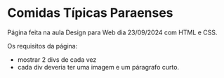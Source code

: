 # Comidas Típicas Paraenses
 Página feita na aula Design para Web dia 23/09/2024 com HTML e CSS.

 Os requisitos da página:
 + mostrar 2 divs de cada vez
 + cada div deveria ter uma imagem e um páragrafo curto.
